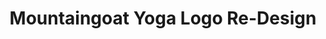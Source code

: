 ---
layout: work-template
meta: meta description here
next-piece: /piece1
prev-piece: /piece5
title: Mountaingoat Yoga Logo Re-Design
type: Branding
description: Mountaingoat yoga centre required a logo that was cleaner and that fit the look and feel of their business. To create a calming sensation and relate back to the overall experience in their centre, a lighter grey and blue were used within the design. The mountain goat was maintained by forming a simplified graphic that could be easily understood. An interesting hidden and symbolic feature is the mountain seen in the mountain goats beard.
img1: yoga-2.jpg
img2: packaging-project-6.jpg
img3: yoga-1.jpg
---